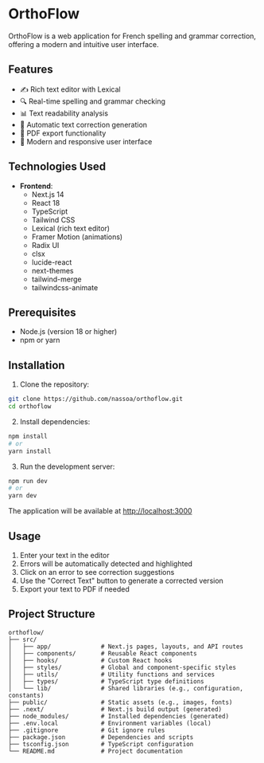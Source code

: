 # OrthoFlow

OrthoFlow is a web application for French spelling and grammar correction, offering a modern and intuitive user interface.

## Features

- ✍️ Rich text editor with Lexical
- 🔍 Real-time spelling and grammar checking
- 📊 Text readability analysis
- 📝 Automatic text correction generation
- 📄 PDF export functionality
- 🎨 Modern and responsive user interface

## Technologies Used

- **Frontend**:
  - Next.js 14
  - React 18
  - TypeScript
  - Tailwind CSS
  - Lexical (rich text editor)
  - Framer Motion (animations)
  - Radix UI
  - clsx
  - lucide-react
  - next-themes
  - tailwind-merge
  - tailwindcss-animate

## Prerequisites

- Node.js (version 18 or higher)
- npm or yarn

## Installation

1. Clone the repository:

```bash
git clone https://github.com/nassoa/orthoflow.git
cd orthoflow
```

2. Install dependencies:

```bash
npm install
# or
yarn install
```

3. Run the development server:

```bash
npm run dev
# or
yarn dev
```

The application will be available at [http://localhost:3000](http://localhost:3000)

## Usage

1. Enter your text in the editor
2. Errors will be automatically detected and highlighted
3. Click on an error to see correction suggestions
4. Use the "Correct Text" button to generate a corrected version
5. Export your text to PDF if needed

## Project Structure

```
orthoflow/
├── src/
│   ├── app/              # Next.js pages, layouts, and API routes
│   ├── components/       # Reusable React components
│   ├── hooks/            # Custom React hooks
│   ├── styles/           # Global and component-specific styles
│   ├── utils/            # Utility functions and services
│   ├── types/            # TypeScript type definitions
│   └── lib/              # Shared libraries (e.g., configuration, constants)
├── public/               # Static assets (e.g., images, fonts)
├── .next/                # Next.js build output (generated)
├── node_modules/         # Installed dependencies (generated)
├── .env.local            # Environment variables (local)
├── .gitignore            # Git ignore rules
├── package.json          # Dependencies and scripts
├── tsconfig.json         # TypeScript configuration
└── README.md             # Project documentation

```
